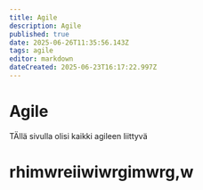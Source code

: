 ```yaml
---
title: Agile
description: Agile
published: true
date: 2025-06-26T11:35:56.143Z
tags: agile
editor: markdown
dateCreated: 2025-06-23T16:17:22.997Z
---
```


# Agile

TÄllä sivulla olisi kaikki agileen liittyvä





# rhimwreiiwiwrgimwrg,w